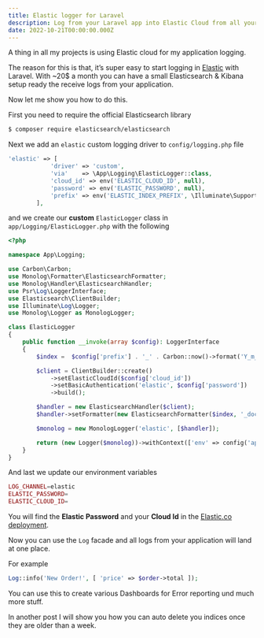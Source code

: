 ```yaml
---
title: Elastic logger for Laravel
description: Log from your Laravel app into Elastic Cloud from all your environments.
date: 2022-10-21T00:00:00.000Z
---
```


A thing in all my projects is using Elastic cloud for my application logging.

The reason for this is that, it’s super easy to start logging in [Elastic](https://www.elastic.co/de/) with Laravel. With ~20$ a month you can have a small Elasticsearch & Kibana setup ready the receive logs from your application.

Now let me show you how to do this.

First you need to require the official Elasticsearch library 

```bash
$ composer require elasticsearch/elasticsearch
```

Next we add an `elastic` custom logging driver to `config/logging.php` file

```php
'elastic' => [
            'driver' => 'custom',
            'via'    => \App\Logging\ElasticLogger::class,
            'cloud_id' => env('ELASTIC_CLOUD_ID', null),
            'password' => env('ELASTIC_PASSWORD', null),            
            'prefix' => env('ELASTIC_INDEX_PREFIX', \Illuminate\Support\Str::slug(env('APP_NAME', 'laravel'), '_')),
        ],
```

and we create our **custom** `ElasticLogger` class in `app/Logging/ElasticLogger.php` with the following

```php
<?php

namespace App\Logging;

use Carbon\Carbon;
use Monolog\Formatter\ElasticsearchFormatter;
use Monolog\Handler\ElasticsearchHandler;
use Psr\Log\LoggerInterface;
use Elasticsearch\ClientBuilder;
use Illuminate\Log\Logger;
use Monolog\Logger as MonologLogger;

class ElasticLogger
{
    public function __invoke(array $config): LoggerInterface
    {
        $index =  $config['prefix'] . '_' . Carbon::now()->format('Y_m_d');

        $client = ClientBuilder::create()
            ->setElasticCloudId($config['cloud_id'])
            ->setBasicAuthentication('elastic', $config['password'])
            ->build();

        $handler = new ElasticsearchHandler($client);
        $handler->setFormatter(new ElasticsearchFormatter($index, '_doc'));

        $monolog = new MonologLogger('elastic', [$handler]);

        return (new Logger($monolog))->withContext(['env' => config('app.env')]);
    }
}
```

And last we update our environment variables

```php
LOG_CHANNEL=elastic
ELASTIC_PASSWORD=
ELASTIC_CLOUD_ID=
```

You will find the **Elastic Password** and your **Cloud Id** in the [Elastic.co deployment](https://cloud.elastic.co/).

Now you can use the `Log` facade and all logs from your application will land at one place.

For example
```php
Log::info('New Order!', [ 'price' => $order->total ]);
```

You can use this to create various Dashboards for Error reporting und much more stuff.

In another post I will show you how you can auto delete you indices once they are older than a week.